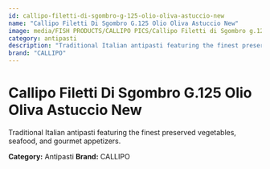 ```yaml
---
id: callipo-filetti-di-sgombro-g-125-olio-oliva-astuccio-new
name: "Callipo Filetti Di Sgombro G.125 Olio Oliva Astuccio New"
image: media/FISH PRODUCTS/CALLIPO PICS/Callipo Filetti di Sgombro g.125 olio oliva astuccio - New.jpg
category: antipasti
description: "Traditional Italian antipasti featuring the finest preserved vegetables, seafood, and gourmet appetizers."
brand: "CALLIPO"
---
```


# Callipo Filetti Di Sgombro G.125 Olio Oliva Astuccio New

Traditional Italian antipasti featuring the finest preserved vegetables, seafood, and gourmet appetizers.

**Category:** Antipasti
**Brand:** CALLIPO
